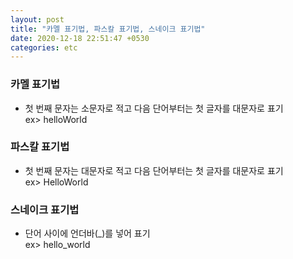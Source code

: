 ```yaml
---
layout: post
title: "카멜 표기법, 파스칼 표기법, 스네이크 표기법"
date: 2020-12-18 22:51:47 +0530
categories: etc
---
```


### 카멜 표기법

- 첫 번째 문자는 소문자로 적고 다음 단어부터는 첫 글자를 대문자로 표기  
  ex> helloWorld
  <br>

### 파스칼 표기법

- 첫 번째 문자는 대문자로 적고 다음 단어부터는 첫 글자를 대문자로 표기  
  ex> HelloWorld
  <br>

### 스네이크 표기법

- 단어 사이에 언더바(\_)를 넣어 표기  
   ex> hello_world
